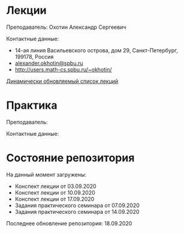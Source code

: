 # Лекции

Преподаватель: Охотин Александр Сергеевич

Контактные данные:
+ 14-ая линия Васильевского острова, дом 29, Санкт-Петербург, 199178, Россия
+ alexander.okhotin@spbu.ru
+ http://users.math-cs.spbu.ru/~okhotin/

[Динамически обновляемый список лекций](https://users.math-cs.spbu.ru/~okhotin/teaching/tcs_fl_2020/)

# Практика

Преподаватель:

Контактные данные:

# Состояние репозитория

На данный момент загружены:
+ Конспект лекции от 03.09.2020
+ Конспект лекции от 10.09.2020
+ Конспект лекции от 17.09.2020
+ Задания практического семинара от 07.09.2020
+ Задания практического семинара от 14.09.2020

Последнее обновление репозитория: 18.09.2020
